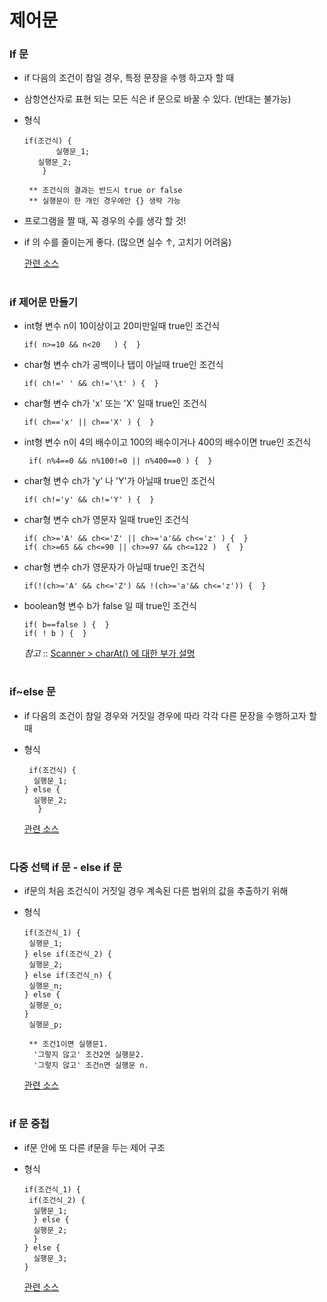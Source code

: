 # 제어문 

### If 문
- if 다음의 조건이 참일 경우, 특정 문장을 수행 하고자 할 때
- 삼항연산자로 표현 되는 모든 식은 if 문으로 바꿀 수 있다. (반대는 불가능) 
- 형식   

	  if(조건식) { 
             실행문_1;
	     실행문_2;
          }
         
       ** 조건식의 결과는 반드시 true or false 
       ** 실행문이 한 개인 경우에만 {} 생략 가능 
       
- 프로그램을 짤 때, 꼭 경우의 수를 생각 할 것! 
- if 의 수를 줄이는게 좋다. (많으면 실수 ↑, 고치기 어려움) 

  [관련 소스](https://github.com/friedegg818/TIL/tree/master/Java/%EC%86%8C%EC%8A%A4%20%ED%8C%8C%EC%9D%BC/IF%20Ex1-6)
  
#
### if 제어문 만들기
- int형 변수 n이 10이상이고 20미만일때 true인 조건식
   
      if( n>=10 && n<20   ) {  }

- char형 변수 ch가 공백이나 탭이 아닐때 true인 조건식
  
      if( ch!=' ' && ch!='\t' ) {  }

- char형 변수 ch가 'x' 또는 'X' 일때 true인 조건식
  
      if( ch=='x' || ch=='X' ) {  }

- int형 변수 n이 4의 배수이고 100의 배수이거나 400의 배수이면 true인 조건식
   
       if( n%4==0 && n%100!=0 || n%400==0 ) {  }
   
- char형 변수 ch가 'y' 나 'Y'가 아닐때 true인 조건식
 
      if( ch!='y' && ch!='Y' ) {  }

- char형 변수 ch가 영문자 일때 true인 조건식
  
      if( ch>='A' && ch<='Z' || ch>='a'&& ch<='z' ) {  }
      if( ch>=65 && ch<=90 || ch>=97 && ch<=122 )  {  }
   
- char형 변수 ch가 영문자가 아닐때 true인 조건식
  
      if(!(ch>='A' && ch<='Z') && !(ch>='a'&& ch<='z')) {  }

- boolean형 변수 b가 false 일 때 true인 조건식

      if( b==false ) {  }
      if( ! b ) {  }

   *참고* :: [Scanner > charAt() 에 대한 부가 설명](https://github.com/friedegg818/TIL/blob/master/Java/%EC%86%8C%EC%8A%A4%20%ED%8C%8C%EC%9D%BC/Test_Scanner.java)

#

### if~else 문
- if 다음의 조건이 참일 경우와 거짓일 경우에 따라 각각 다른 문장을 수행하고자 할 때
- 형식   

       if(조건식) {
        실행문_1;
	  } else {
        실행문_2;
         }

   [관련 소스](https://github.com/friedegg818/TIL/blob/master/Java/%EC%86%8C%EC%8A%A4%20%ED%8C%8C%EC%9D%BC/IfelseEx7.java)

#
### 다중 선택 if 문 - else if 문
- if문의 처음 조건식이 거짓일 경우 계속된 다른 범위의 값을 추출하기 위해 
- 형식  

      if(조건식_1) {
       실행문_1;
      } else if(조건식_2) {
       실행문_2;
	  } else if(조건식_n) {
       실행문_n; 
	  } else {
	   실행문_o;
	  } 
	   실행문_p;

       ** 조건1이면 실행문1.
	    '그렇지 않고' 조건2면 실행문2.
	    '그렇지 않고' 조건n면 실행문 n.

    [관련 소스](https://github.com/friedegg818/TIL/tree/master/Java/%EC%86%8C%EC%8A%A4%20%ED%8C%8C%EC%9D%BC/Ifelse%20Ex8-10)

#
### if 문 중첩
- if문 안에 또 다른 if문을 두는 제어 구조 
- 형식 

      if(조건식_1) {
       if(조건식_2) {
	    실행문_1;
	    } else {
	    실행문_2;
	    } 
      } else { 
        실행문_3;
      }	   

   [관련 소스](https://github.com/friedegg818/TIL/tree/master/Java/%EC%86%8C%EC%8A%A4%20%ED%8C%8C%EC%9D%BC/IF%20Ex11-13)

